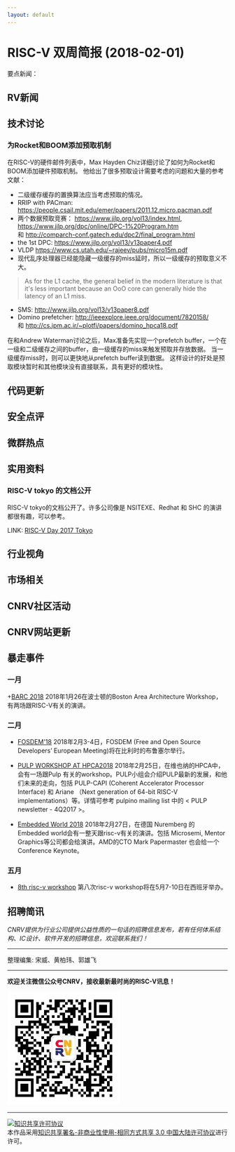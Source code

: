 ```yaml
---
layout: default
---
```


# RISC-V 双周简报 (2018-02-01)

要点新闻：


## RV新闻


## 技术讨论

### 为Rocket和BOOM添加预取机制

在RISC-V的硬件邮件列表中，Max Hayden Chiz详细讨论了如何为Rocket和BOOM添加硬件预取机制。
他给出了很多预取设计需要考虑的问题和大量的参考文献：

+ 二级缓存缓存的置换算法应当考虑预取的情况。
+ RRIP with PACman: https://people.csail.mit.edu/emer/papers/2011.12.micro.pacman.pdf
+ 两个数据预取竞赛： https://www.jilp.org/vol13/index.html, https://www.jilp.org/dpc/online/DPC-1%20Program.htm 和 http://comparch-conf.gatech.edu/dpc2/final_program.html
+ the 1st DPC: https://www.jilp.org/vol13/v13paper4.pdf
+ VLDP https://www.cs.utah.edu/~rajeev/pubs/micro15m.pdf
+ 现代乱序处理器已经能隐藏一级缓存的miss延时，所以一级缓存的预取意义不大。
> As for the L1 cache, the general belief in the modern literature is that it's less important because an OoO core can generally hide the latency of an L1 miss. 
+ SMS: http://www.jilp.org/vol13/v13paper8.pdf
+ Domino prefetcher: http://ieeexplore.ieee.org/document/7820158/ 和 http://cs.ipm.ac.ir/~plotfi/papers/domino_hpca18.pdf

在和Andrew Waterman讨论之后，Max准备先实现一个prefetch buffer，一个在一级和二级缓存之间的buffer，由一级缓存的miss来触发预取并存放数据。
当一级缓存miss时，则可以更快地从prefetch buffer读到数据。
这样设计的好处是预取模块暂时和其他模块没有直接联系，具有更好的模块性。

## 代码更新

## 安全点评

## 微群热点

## 实用资料

### RISC-V tokyo 的文档公开

RISC-V tokyo的文档公开了。许多公司像是 NSITEXE、Redhat 和 SHC 的演讲都很有趣，可以参考。

LINK: [RISC-V Day 2017 Tokyo](https://riscv.tokyo/2017/presentation-downloads/)

## 行业视角

## 市场相关


## CNRV社区活动

## CNRV网站更新


## 暴走事件

### 一月
+[BARC 2018](https://bostonarch.github.io/2018/) 2018年1月26在波士顿的Boston Area Architecture Workshop，有两场跟RISC-V有关的演讲。

### 二月

+ [FOSDEM'18](https://fosdem.org/2018/) 2018年2月3-4日，FOSDEM (Free and Open Source Developers’ European Meeting)将在比利时的布鲁塞尔举行。

+ [PULP WORKSHOP AT HPCA2018](http://pulp-platform.org/hpca2018) 2018年2月25日，在维也纳的HPCA中，会有一场跟Pulp 有关的workshop。PULP小组会介绍PULP最新的发展，和他们未来的走向，包括  PULP-CAPI (Coherent Accelerator Processor Interface) 和 Ariane （Next generation of 64-bit RISC-V implementations）等。详情可参考 pulpino mailing list 中的 < PULP newsletter - 4Q2017 >。

+ [Embedded World 2018](http://www.embedded-world.eu/program.html) 2018年2月27日，在德国 Nuremberg 的 Embedded world会有一整天跟risc-v有关的演讲。包括 Microsemi, Mentor Graphics等公司都会给演讲。AMD的CTO Mark Papermaster 也会给一个 Conference Keynote。

### 五月
+ [8th risc-v workshop](https://riscv.org/workshops/) 第八次risc-v workshop将在5月7-10日在西班牙举办。

## 招聘简讯

_CNRV提供为行业公司提供公益性质的一句话的招聘信息发布，若有任何体系结构、IC设计、软件开发的招聘信息，欢迎联系我们！_

----

整理编集: 宋威、黄柏玮、郭雄飞


----

**欢迎关注微信公众号CNRV，接收最新最时尚的RISC-V讯息！**

![CNRV微信公众号](/assets/images/cnrv_qr.png)

----

<a rel="license" href="http://creativecommons.org/licenses/by-nc-sa/3.0/cn/"><img alt="知识共享许可协议" style="border-width:0" src="https://i.creativecommons.org/l/by-nc-sa/3.0/cn/80x15.png" /></a><br />本作品采用<a rel="license" href="http://creativecommons.org/licenses/by-nc-sa/3.0/cn/">知识共享署名-非商业性使用-相同方式共享 3.0 中国大陆许可协议</a>进行许可。

